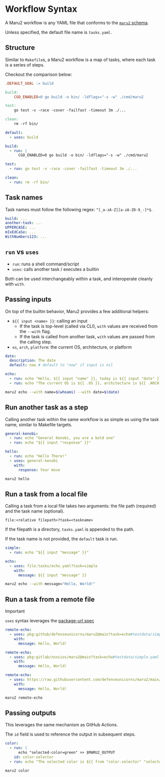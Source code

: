 # Workflow Syntax

A Maru2 workflow is any YAML file that conforms to the [`maru2` schema](../schema-validation#raw-schema).

Unless specified, the default file name is `tasks.yaml`.

## Structure

Similar to `Makefile`s, a Maru2 workflow is a map of tasks, where each task is a series of steps.

Checkout the comparison below:


```makefile {filename="Makefile"}
.DEFAULT_GOAL := build

build:
	CGO_ENABLED=0 go build -o bin/ -ldflags="-s -w" ./cmd/maru2

test:
	go test -v -race -cover -failfast -timeout 3m ./...

clean:
	rm -rf bin/
```

```yaml {filename="tasks.yaml"}
default:
  - uses: build

build:
  - run: |
      CGO_ENABLED=0 go build -o bin/ -ldflags="-s -w" ./cmd/maru2

test:
  - run: go test -v -race -cover -failfast -timeout 3m ./...

clean:
  - run: rm -rf bin/
```

## Task names

Task names must follow the following regex: `^[_a-zA-Z][a-zA-Z0-9_-]*$`.

<!-- Try it out below:

<input spellcheck="false" placeholder="some-task" id="task-name-regex" />
<span id="regex-result"></span>

<script type="module" defer>
  const input = document.getElementById('task-name-regex');
  const result = document.getElementById('regex-result');
  input.addEventListener('input', () => {
    const regex = /^[_a-zA-Z][a-zA-Z0-9_-]*$/;
    if (input.value === '') {
      result.textContent = '';
      return;
    }
    const valid = regex.test(input.value);
    result.textContent = valid ? '✅' : '❌';
  });
</script> -->

```yaml
build: ...
another-task: ...
UPPERCASE: ...
mIxEdCaSe: ...
WithNumbers123: ...
```

## `run` vs `uses`

- `run`: runs a shell command/script
- `uses`: calls another task / executes a builtin

Both can be used interchangeably within a task, and interoperate cleanly with `with`.

## Passing inputs

On top of the builtin behavior, Maru2 provides a few additional helpers:

- `${{ input <name> }}`: calling an input
  - If the task is top-level (called via CLI), `with` values are received from the `--with` flag.
  - If the task is called from another task, `with` values are passed from the calling step.
- `os`, `arch`, `platform`: the current OS, architecture, or platform

```yaml {filename="tasks.yaml"}
date:
  description: The date
  default: now # default to "now" if input is nil

echo:
  - run: echo "Hello, ${{ input "name" }}, today is ${{ input "date" }}"
  - run: echo "The current OS is ${{ .OS }}, architecture is ${{ .ARCH }}, platform is ${{ .PLATFORM }}"
```

```sh
maru2 echo --with name=$(whoami) --with date=$(date)
```

## Run another task as a step

Calling another task within the same workflow is as simple as using the task name, similar to Makefile targets.

```yaml {filename="tasks.yaml"}
general-kenobi:
  - run: echo "General Kenobi, you are a bold one"
  - run: echo "${{ input "response" }}"

hello:
  - run: echo "Hello There!"
  - uses: general-kenobi
    with:
      response: Your move
```

```sh
maru2 hello
```

## Run a task from a local file

Calling a task from a local file takes two arguments: the file path (required) and the task name (optional).

`file:<relative filepath>?task=<taskname>`

If the filepath is a directory, `tasks.yaml` is appended to the path.

If the task name is not provided, the `default` task is run.

```yaml {filename="tasks/echo.yaml"}
simple:
  - run: echo "${{ input "message" }}"
```

```yaml {filename="tasks.yaml"}
echo:
  - uses: file:tasks/echo.yaml?task=simple
    with:
      message: ${{ input "message" }}
```

```sh
maru2 echo --with message="Hello, World!"
```

## Run a task from a remote file

> [!IMPORTANT]
> `uses` syntax leverages the [package-url spec](https://github.com/package-url/purl-spec)

```yaml {filename="tasks.yaml"}
remote-echo:
  - uses: pkg:github/defenseunicorns/maru2@main?task=echo#testdata/simple.yaml
    with:
      message: Hello, World!
```

```yaml {filename="tasks.yaml"}
remote-echo:
  - uses: pkg:gitlab/noxsios/maru2@main?task=echo#testdata/simple.yaml
    with:
      message: Hello, World!
```

```yaml {filename="tasks.yaml"}
remote-echo:
  - uses: https://raw.githubusercontent.com/defenseunicorns/maru2/main/testdata/simple.yaml?task=echo
    with:
      message: Hello, World!
```

```sh
maru2 remote-echo
```

## Passing outputs

This leverages the same mechanism as GitHub Actions.

The `id` field is used to reference the output in subsequent steps.

```yaml {filename="tasks.yaml"}
color:
  - run: |
      echo "selected-color=green" >> $MARU2_OUTPUT
    id: color-selector
  - run: echo "The selected color is ${{ from "color-selector" "selected-color" }}"
```

```sh
maru2 color
```
